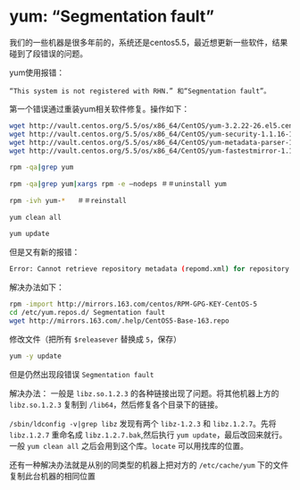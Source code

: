 # yum: “Segmentation fault”
我们的一些机器是很多年前的，系统还是centos5.5，最近想更新一些软件，结果碰到了段错误的问题。 

yum使用报错：
```
“This system is not registered with RHN.” 和“Segmentation fault”。
```

第一个错误通过重装yum相关软件修复。操作如下：
```bash
wget http://vault.centos.org/5.5/os/x86_64/CentOS/yum-3.2.22-26.el5.centos.noarch.rpm
wget http://vault.centos.org/5.5/os/x86_64/CentOS/yum-security-1.1.16-14.el5.centos.1.noarch. rpm
wget http://vault.centos.org/5.5/os/x86_64/CentOS/yum-metadata-parser-1.1.2-3.el5.centos.x86_ 64.rpm
wget http://vault.centos.org/5.5/os/x86_64/CentOS/yum-fastestmirror-1.1.16-14.el5.centos.1.no arch.rpm
	
rpm -qa|grep yum
	
rpm -qa|grep yum|xargs rpm -e —nodeps ＃＃uninstall yum
	
rpm -ivh yum-*   ＃＃reinstall
	
yum clean all
	
yum update
```
但是又有新的报错：
```bash
Error: Cannot retrieve repository metadata (repomd.xml) for repository: addons. Please verify its path and try again
```

解决办法如下：
```bash
rpm -import http://mirrors.163.com/centos/RPM-GPG-KEY-CentOS-5
cd /etc/yum.repos.d/ Segmentation fault
wget http://mirrors.163.com/.help/CentOS5-Base-163.repo
```

修改文件（把所有 `$releasever` 替换成 `5`，保存）
```bash
yum -y update
```
但是仍然出现段错误
`Segmentation fault`

解决办法：
	一般是 `libz.so.1.2.3` 的各种链接出现了问题。将其他机器上方的 `libz.so.1.2.3` 复制到 `/lib64`，然后修复各个目录下的链接。

`/sbin/ldconfig -v|grep libz` 发现有两个 `libz-1.2.3` 和 `libz.1.2.7`。先将 `libz.1.2.7` 重命名成 `libz.1.2.7.bak`,然后执行 `yum update`，最后改回来就行。一般 `yum clean all` 之后会用到这个库。`locate` 可以用找库的位置。

还有一种解决办法就是从别的同类型的机器上把对方的 `/etc/cache/yum` 下的文件复制此台机器的相同位置


